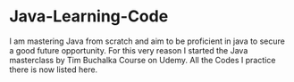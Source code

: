 # Java-Learning-Code
I am mastering Java from scratch and aim to be proficient in java to secure a good future opportunity. For this very reason I started the Java masterclass by Tim Buchalka Course on Udemy. All the Codes I practice there is now listed here.
